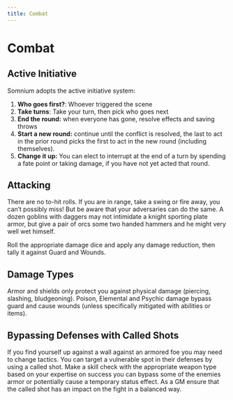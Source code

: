 ```yaml
---
title: Combat
---
```


# Combat

## Active Initiative

Somnium adopts the active initiative system:

1. **Who goes first?**: Whoever triggered the scene
2. **Take turns**: Take your turn, then pick who goes next
3. **End the round:** when everyone has gone, resolve effects and saving throws
4. **Start a new round:** continue until the conflict is resolved, the last to act in the prior round picks the first to act in the new round (including themselves).
5. **Change it up:** You can elect to interrupt at the end of a turn by spending a fate point or taking damage, if you have not yet acted that round.


## Attacking

There are no to-hit rolls. If you are in range, take a swing or fire away, you can’t possibly miss! But be aware that your adversaries can do the same. A dozen goblins with daggers may not intimidate a knight sporting plate armor, but give a pair of orcs some two handed hammers and he might very well wet himself.

Roll the appropriate damage dice and apply any damage reduction, then tally it against Guard and Wounds.


## Damage Types

Armor and shields only protect you against physical damage (piercing, slashing, bludgeoning). Poison, Elemental and Psychic damage bypass guard and cause wounds (unless specifically mitigated with abilities or items).


## Bypassing Defenses with Called Shots

If you find yourself up against a wall against an armored foe you may need to change tactics. You can target a vulnerable spot in their defenses by using a called shot. Make a skill check with the appropriate weapon type based on your expertise on success you can bypass some of the enemies armor or potentially cause a temporary status effect. As a GM ensure that the called shot has an impact on the fight in a balanced way.